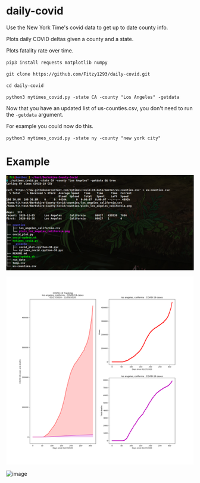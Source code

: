 # daily-covid

Use the New York Time's covid data to get up to date county info.

Plots daily COVID deltas given a county and a state.

Plots fatality rate over time.

`pip3 install requests matplotlib numpy`

`git clone https://github.com/Fitzy1293/daily-covid.git`

`cd daily-covid`

`python3 nytimes_covid.py -state CA -county "Los Angeles" -getdata`

Now that you have an updated list of us-counties.csv, you don't need to run the `-getdata` argument.

For example you could now do this.

`python3 nytimes_covid.py -state ny -county "new york city"`

# Example

![image](example.png)

![image](plots_los_angeles_california.png)

![image](plots_ny_york_city_new_york.png)
